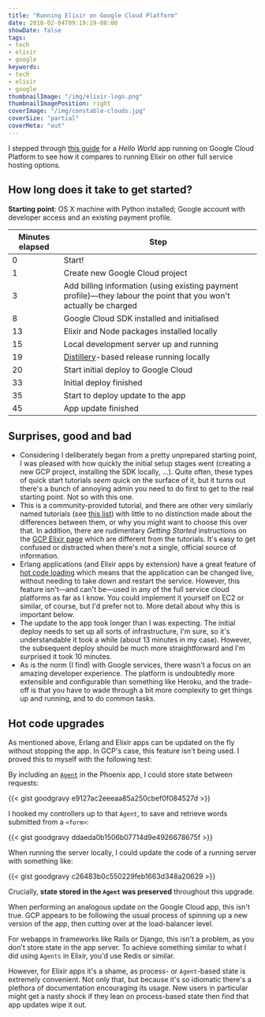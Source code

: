 ```yaml
---
title: "Running Elixir on Google Cloud Platform"
date: 2018-02-04T09:19:19-08:00
showDate: false
tags:
- tech
- elixir
- google
keywords:
- tech
- elixir
- google
thumbnailImage: "/img/elixir-logo.png"
thumbnailImagePosition: right
coverImage: "/img/constable-clouds.jpg"
coverSize: "partial"
coverMeta: "out"
---
```


I stepped through [this guide](https://cloud.google.com/community/tutorials/elixir-phoenix-on-google-app-engine) for a _Hello World_ app running on Google Cloud Platform to see how it compares to running Elixir on other full service hosting options.

<!--more-->

## How long does it take to get started?
**Starting point**: OS X machine with Python installed; Google account with developer access and an existing payment profile.

Minutes elapsed | Step
----------------|------
0  | Start!
1  | Create new Google Cloud project
3  | Add billing information (using existing payment profile)—they labour the point that you won't actually be charged
8  | Google Cloud SDK installed and initialised
13 | Elixir and Node packages installed locally
15 | Local development server up and running
19 | [Distillery](https://github.com/bitwalker/distillery)-based release running locally
20 | Start initial deploy to Google Cloud
33 | Initial deploy finished
35 | Start to deploy update to the app
45 | App update finished

## Surprises, good and bad
* Considering I deliberately began from a pretty unprepared starting point, I was pleased with how quickly the initial setup stages went (creating a new GCP project, installing the SDK locally, …). Quite often, these types of quick start tutorials _seem_ quick on the surface of it, but it turns out there's a bunch of annoying admin you need to do first to get to the real starting point. Not so with this one.
* This is a community-provided tutorial, and there are other very similarly named tutorials (see [this list](https://cloud.google.com/community/tutorials/)) with little to no distinction made about the differences between them, or why you might want to choose this over that. In addition, there are rudimentary _Getting Started_ instructions on the [GCP Elixir page](https://cloud.google.com/elixir/) which are different from the tutorials. It's easy to get confused or distracted when there's not a single, official source of information.
* Erlang applications (and Elixir apps by extension) have a great feature of [hot code loading](https://medium.com/@kansi/hot-code-loading-with-erlang-and-rebar3-8252af16605b) which means that the application can be changed live, without needing to take down and restart the service. However, this feature isn't—and can't be—used in any of the full service cloud platforms as far as I know. You could implement it yourself on EC2 or similar, of course, but I'd prefer not to.  More detail about why this is important below.
* The update to the app took longer than I was expecting. The initial deploy needs to set up all sorts of infrastructure, I'm sure, so it's understandable it took a while (about 13 minutes in my case). However, the subsequent deploy should be much more straightforward and I'm surprised it took 10 minutes.
* As is the norm (I find) with Google services, there wasn't a focus on an amazing developer experience. The platform is undoubtedly more extensible and configurable than something like Heroku, and the trade-off is that you have to wade through a bit more complexity to get things up and running, and to do common tasks.

## Hot code upgrades

As mentioned above, Erlang and Elixir apps can be updated on the fly without stopping the app. In GCP's case, this feature isn't being used. I proved this to myself with the following test:

By including an [`Agent`](https://elixir-lang.org/getting-started/mix-otp/agent.html) in the Phoenix app, I could store state between requests:

{{< gist goodgravy e9127ac2eeeaa85a250cbef0f084527d >}}

I hooked my controllers up to that `Agent`, to save and retrieve words submitted from a `<form>`:

{{< gist goodgravy ddaeda0b1506b07714d9e4926678675f >}}

When running the server locally, I could update the code of a running server with something like:

{{< gist goodgravy c26483b0c550229feb1663d348a20629 >}}

Crucially, **state stored in the `Agent` was preserved** throughout this upgrade.

When performing an analogous update on the Google Cloud app, this isn't true. GCP appears to be following the usual process of spinning up a new version of the app, then cutting over at the load-balancer level.

For webapps in frameworks like Rails or Django, this isn't a problem, as you don't store state in the app server. To achieve something similar to what I did using `Agents` in Elixir, you'd use Redis or similar.

However, for Elixir apps it's a shame, as process- or `Agent`-based state is extremely convenient. Not only that, but because it's so idiomatic there's a plethora of documentation encouraging its usage. New users in particular might get a nasty shock if they lean on process-based state then find that app updates wipe it out.
